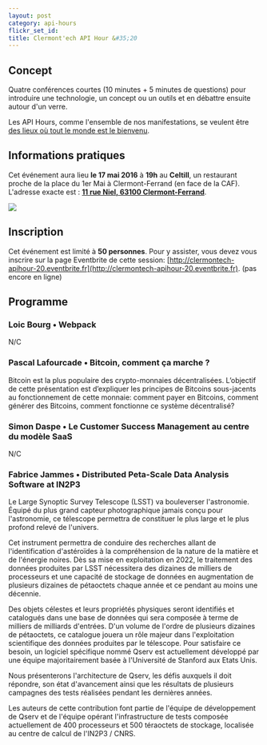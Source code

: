 ```yaml
---
layout: post
category: api-hours
flickr_set_id:
title: Clermont'ech API Hour &#35;20
---
```


## Concept

Quatre conférences courtes (10 minutes + 5 minutes de questions) pour
introduire une technologie, un concept ou un outils et en débattre ensuite
autour d'un verre.

Les API Hours, comme l'ensemble de nos manifestations, se veulent être [des
lieux où tout le monde est le bienvenu](/code-of-conduct.html).

## Informations pratiques

Cet événement aura lieu **le 17 mai 2016** à **19h** au **Celtill**, un
restaurant proche de la place du 1er Mai à Clermont-Ferrand (en face de la
CAF). L'adresse exacte est : [**11 rue Niel, 63100
Clermont-Ferrand**](https://maps.google.fr/maps?ie=UTF8&cid=3358887464373546188&q=Celtill).

[![](http://maps.googleapis.com/maps/api/staticmap?center=Celtill&size=600x400&sensor=false&markers=color:red|45.78431,3.10160)](https://maps.google.fr/maps?ie=UTF8&cid=3358887464373546188&q=Celtill)

## Inscription

Cet événement est limité à **50 personnes**.  Pour y assister, vous devez vous
inscrire sur la page Eventbrite de cette session:
[http://clermontech-apihour-20.eventbrite.fr](http://clermontech-apihour-20.eventbrite.fr).
(pas encore en ligne)


<!--
<iframe  src="http://eventbrite.fr/tickets-external?eid=22174866623&ref=etckt" frameborder="0" height="214" width="100%" vspace="0" hspace="0" marginheight="5" marginwidth="5" scrolling="auto" allowtransparency="true"></iframe>
-->

## Programme

### Loic Bourg • Webpack

N/C

### Pascal Lafourcade •  Bitcoin, comment ça marche ?

Bitcoin est la plus populaire des crypto-monnaies décentralisées. L’objectif de
cette présentation est d’expliquer les principes de Bitcoins sous-jacents au
fonctionnement de cette monnaie:  comment payer en Bitcoins, comment générer des
Bitcoins, comment fonctionne ce système décentralisé?


### Simon Daspe • Le Customer Success Management au centre du modèle SaaS

N/C

### Fabrice Jammes • Distributed Peta-Scale Data Analysis Software at IN2P3

Le Large Synoptic Survey Telescope (LSST) va bouleverser l'astronomie. Équipé du
plus grand capteur photographique jamais conçu pour l'astronomie, ce télescope
permettra de constituer le plus large et le plus profond relevé de l'univers.

Cet instrument permettra de conduire des recherches allant de l'identification
d'astéroïdes à la compréhension de la nature de la matière et de l'énergie
noires. Dès sa mise en exploitation en 2022, le traitement des données produites
par LSST nécessitera des dizaines de milliers de processeurs et une capacité de
stockage de données en augmentation de plusieurs dizaines de pétaoctets chaque
année et ce pendant au moins une décennie.

Des objets célestes et leurs propriétés physiques seront identifiés et
catalogués dans une base de données qui sera composée à terme de milliers de
milliards d'entrées. D'un volume de l'ordre de plusieurs dizaines de pétaoctets,
ce catalogue jouera un rôle majeur dans l'exploitation scientifique des données
produites par le télescope. Pour satisfaire ce besoin, un logiciel spécifique
nommé Qserv est actuellement développé par une équipe majoritairement basée à
l'Université de Stanford aux Etats Unis.

Nous présenterons l'architecture de Qserv, les défis auxquels il doit répondre,
son état d'avancement ainsi que les résultats de plusieurs campagnes des tests
réalisées pendant les dernières années.

Les auteurs de cette contribution font partie de l'équipe de développement de
Qserv et de l'équipe opérant l'infrastructure de tests composée actuellement de
400 processeurs et 500 téraoctets de stockage, localisée au centre de calcul de
l'IN2P3 / CNRS.
